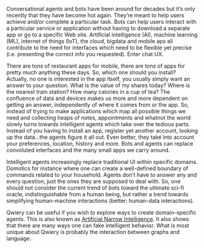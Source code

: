 Conversational agents and bots have been around for decades but it’s only recently that they have become hot again. They’re meant to help users achieve and/or complete a particular task. Bots can help users interact with a particular service or application without having to download a separate app or go to a specific Web site. Artificial intelligence (AI), machine learning (ML), internet of things (IoT), the cloud, bigdata and mobile aps all contribute to the need for interfaces which need to be flexible yet precise (i.e. presenting the correct info you requested). Enter chat UX.

There are tons of restaurant apps for mobile, there are tons of apps for pretty much anything these days. So, which one should you install? Actually, no one is interested in the app itself, you usually simply want an answer to your question. What is the value of my shares today? Where is the nearest train station? How many calories in a cup of tea? The confluence of data and devices makes us more and more dependent on getting an answer, independently of where it comes from or the app. So, instead of trying to make applications which map all possible things we need and collecting heaps of notes, appointments and whatnot the world slowly turns towards intelligent agents which take over the tedious parts. Instead of you having to install an app, register yet another account, looking up the data…the agents figure it all out. Even better, they take into account your preferences, location, history and more. Bots and agents can replace convoluted interfaces and the many small apps we carry around.

Intelligent agents increasingly replace traditional UI within specific domains. Domotics for instance where one can create a well-defined boundary of commands related to your household. Agents don’t have to answer any and every question, just the ones they are supposed to deal with. So, one should not consider the current trend of bots toward the ultimate sci-fi oracle, indistinguishable from a human being, but rather a trend towards simplifying human-machine interactions (better: human-data interactions).

Qwiery can be useful if you wish to explore ways to create domain-specific agents. This is also known as [Artificial Narrow Intelligence](https://en.wikipedia.org/wiki/Weak_AI). It also shows that there are many ways one can fake intelligent behavior. What is most unique about Qwiery is probably the interaction between graphs and language.

